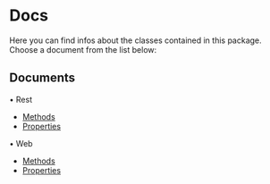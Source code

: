 # Docs
Here you can find infos about the classes contained in this package. Choose a document from the list below:

## Documents

• Rest

   - [Methods](Rest/Methods.md)
   - [Properties](Rest/Properties.md)

• Web

   - [Methods](Web/Methods.md)
   - [Properties](Web/Properties.md)
